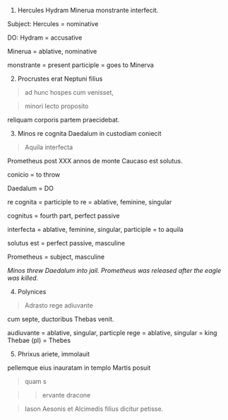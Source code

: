 1. Hercules Hydram Minerua monstrante interfecit.

Subject: Hercules = nominative 

DO: Hydram = accusative

Minerua = ablative, nominative 

monstrante = present participle = goes to Minerva 

2. Procrustes erat Neptuni filius

>ad hunc hospes cum venisset,

>minori lecto proposito

reliquam corporis partem praecidebat. 

3. Minos re cognita Daedalum in custodiam coniecit

>Aquila interfecta 

Prometheus post XXX annos de monte Caucaso est solutus. 

conicio = to throw 

Daedalum = DO 

re cognita = participle to re = ablative, feminine, singular 

cognitus = fourth part, perfect passive 

interfecta = ablative, feminine, singular, participle = to aquila 

solutus est = perfect passive, masculine

Prometheus = subject, masculine 

*Minos threw Daedalum into jail. Prometheus was released after the eagle was killed.*  

4. Polynices 

>Adrasto rege adiuvante 

cum septe, ductoribus Thebas venit. 

audiuvante = ablative, singular, particple 
rege = ablative, singular = king
Thebae (pl) = Thebes 


5. Phrixus ariete, immolauit 

pellemque eius inauratam in templo Martis posuit 

>quam s

>>ervante dracone 

>Iason Aesonis et Alcimedis filius dicitur petisse. 

